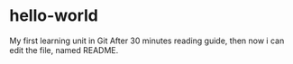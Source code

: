 # hello-world
My first learning unit in Git
After 30 minutes reading guide, then now i can edit the file, named README.
